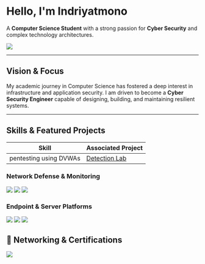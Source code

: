 # Hello, I'm Indriyatmono

A **Computer Science Student** with a strong passion for **Cyber Security** and complex technology architectures.

<a href="[PASTIKAN LINK INI ADALAH PROFIL LINKEDIN ANDA]"><img src="https://img.shields.io/badge/-LinkedIn-0072b1?&style=for-the-badge&logo=linkedin&logoColor=white" /></a>

---

## Vision & Focus

My academic journey in Computer Science has fostered a deep interest in infrastructure and application security. I am driven to become a **Cyber Security Engineer** capable of designing, building, and maintaining resilient systems.

---

## Skills & Featured Projects
| Skill                                         | Associated Project         |
|-----------------------------------------------|----------------------------|
| pentesting using DVWAs          | <a href="https://[google.com](https://github.com/indrikalis/Pentesting)">Detection Lab</a>|

### Network Defense & Monitoring
<div>
    <img src="https://img.shields.io/badge/-Wireshark-1679A7?&style=for-the-badge&logo=Wireshark&logoColor=white" />
    <img src="https://img.shields.io/badge/-Suricata-EF3B2D?&style=for-the-badge&logo=Suricata&logoColor=white" />
    <img src="https://img.shields.io/badge/-Zeek-777BB4?&style=for-the-badge&logo=Zeek&logoColor=white" />
</div>

### Endpoint & Server Platforms
<div>
    <img src="https://img.shields.io/badge/-Ubuntu_Server-E95420?&style=for-the-badge&logo=Ubuntu&logoColor=white" />
    <img src="https://img.shields.io/badge/-Microsoft_Defender_for_Endpoint-00A4EF?&style=for-the-badge&logo=Microsoft&logoColor=white" />
    <img src="https://img.shields.io/badge/-Velociraptor-4B275F?&style=for-the-badge&logo=Velociraptor&logoColor=white" />
</div>


## 🏅 Networking & Certifications

<div>
    <img src="https://img.shields.io/badge/Cisco_Networking_Academy-CCNA_1-1F6DD5?style=for-the-badge&logo=cisco&logoColor=white" />
</div>
